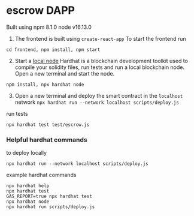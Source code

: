 # escrow DAPP

Built using npm 8.1.0 node v16.13.0

1. The frontend is built using `create-react-app`
   To start the frontend run

```shell
cd frontend, npm install, npm start
```

2. Start a [local node](https://hardhat.org/getting-started/#connecting-a-wallet-or-dapp-to-hardhat-network)
   Hardhat is a blockchain development toolkit used to compile your solidity files, run tests and run a local blockchain node. Open a new terminal and start the node.

```shell
npm install, npx hardhat node
```

3. Open a new terminal and deploy the smart contract in the `localhost` network
   `npx hardhat run --network localhost scripts/deploy.js`

run tests

```shell
npx hardhat test test/escrow.js
```

### Helpful hardhat commands

to deploy locally

```shell
npx hardhat run --network localhost scripts/deploy.js
```

example hardhat commands

```shell
npx hardhat help
npx hardhat test
GAS_REPORT=true npx hardhat test
npx hardhat node
npx hardhat run scripts/deploy.js
```
